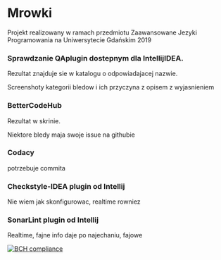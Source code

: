 # Mrowki
Projekt realizowany w ramach przedmiotu Zaawansowane Jezyki Programowania na Uniwersytecie Gdańskim 2019

### Sprawdzanie QAplugin dostepnym dla IntellijIDEA.
Rezultat znajduje sie w katalogu o odpowiadajacej nazwie. 

Screenshoty kategorii bledow i ich przyczyna z opisem z wyjasnieniem

### BetterCodeHub
Rezultat w skrinie.

Niektore bledy maja swoje issue na githubie

### Codacy
potrzebuje commita

### Checkstyle-IDEA plugin od Intellij
Nie wiem jak skonfigurowac, realtime rowniez

### SonarLint plugin od Intellij
Realtime, fajne info daje po najechaniu, fajowe

[![BCH compliance](https://bettercodehub.com/edge/badge/dcwik96/Mrowki?branch=master)](https://bettercodehub.com/)